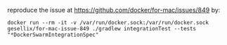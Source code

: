 
reproduce the issue at https://github.com/docker/for-mac/issues/849 by:

    docker run --rm -it -v /var/run/docker.sock:/var/run/docker.sock gesellix/for-mac-issue-849 ./gradlew integrationTest --tests "*DockerSwarmIntegrationSpec"

